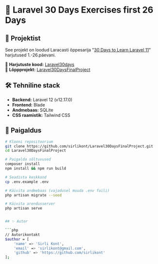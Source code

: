 # 🚀 Laravel 30 Days Exercises first 26 Days

## 📌 Projektist

See projekt on loodud Laracasti õppesarija "[30 Days to Learn Laravel 11](https://laracasts.com/series/30-days-to-learn-laravel-11)" harjutused 1.-26.päevani.

🔗 **Harjutuste kood:** [Laravel30days](https://github.com/sirlikont/Laravel30days)  
🔗 **Lõppprojekt:** [Laravel30DaysFinalProject](https://github.com/sirlikont/Laravel30DaysFinalProject)


## 🛠️ Tehniline stack

- **Backend:** Laravel 12 (v12.17.0)
- **Frontend:** Blade
- **Andmebaas:** SQLite
- **CSS raamistik:** Tailwind CSS


## 🚀 Paigaldus

```bash
# Klooni repositoorium
git clone https://github.com/sirlikont/Laravel30DaysFinalProject.git
cd Laravel30DaysFinalProject

# Paigalda sõltuvused
composer install
npm install && npm run build

# Seadista keskkond
cp .env.example .env

# Käivita andmebaas (vajadusel muuda .env faili)
php artisan migrate --seed

# Käivita arendusserver
php artisan serve


## ✨ Autor

```php
// Autorikontakt
$author = [
    'name' => 'Sirli Kont',
    'email' => 'sirlikont@gmail.com',
    'github' => 'https://github.com/sirlikont'
];
